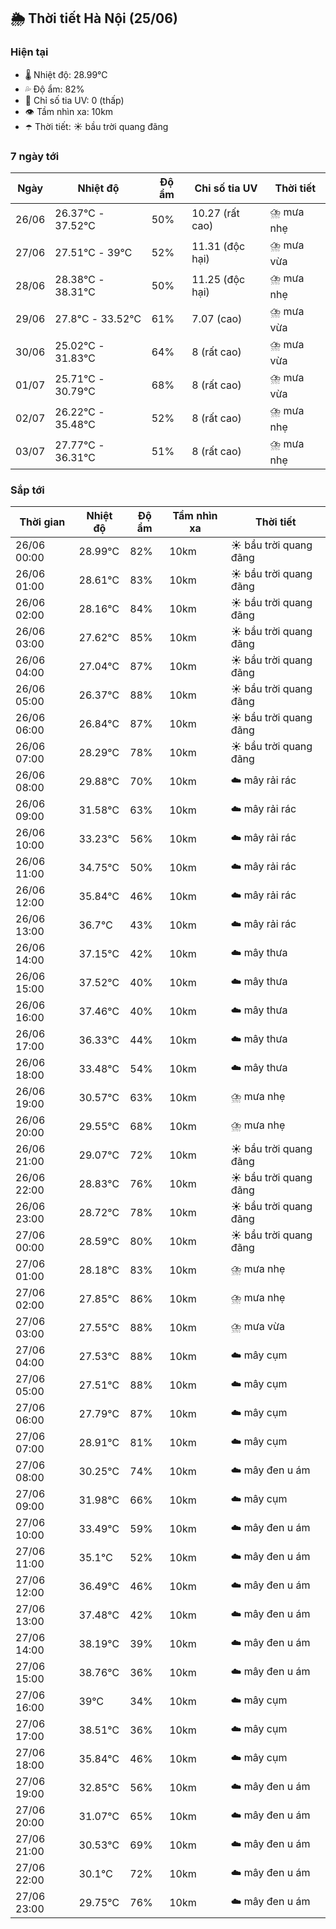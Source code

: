 ## 🌦️ Thời tiết Hà Nội (25/06)

### Hiện tại

- 🌡️ Nhiệt độ: 28.99℃
- 💦 Độ ẩm: 82%
- 🌟 Chỉ số tia UV: 0 (thấp)
- 👁️ Tầm nhìn xa: 10km
- ☂️ Thời tiết: ☀️ bầu trời quang đãng

### 7 ngày tới

| Ngày | Nhiệt độ | Độ ẩm | Chỉ số tia UV | Thời tiết |
| --- | --- | --- | --- | --- |
| 26/06 | 26.37℃ - 37.52℃ | 50% | 10.27 (rất cao) | ⛈️ mưa nhẹ |
| 27/06 | 27.51℃ - 39℃ | 52% | 11.31 (độc hại) | ⛈️ mưa vừa |
| 28/06 | 28.38℃ - 38.31℃ | 50% | 11.25 (độc hại) | ⛈️ mưa nhẹ |
| 29/06 | 27.8℃ - 33.52℃ | 61% | 7.07 (cao) | ⛈️ mưa vừa |
| 30/06 | 25.02℃ - 31.83℃ | 64% | 8 (rất cao) | ⛈️ mưa vừa |
| 01/07 | 25.71℃ - 30.79℃ | 68% | 8 (rất cao) | ⛈️ mưa vừa |
| 02/07 | 26.22℃ - 35.48℃ | 52% | 8 (rất cao) | ⛈️ mưa nhẹ |
| 03/07 | 27.77℃ - 36.31℃ | 51% | 8 (rất cao) | ⛈️ mưa nhẹ |

### Sắp tới

| Thời gian | Nhiệt độ | Độ ẩm | Tầm nhìn xa | Thời tiết |
| --- | --- | --- | --- | --- |
| 26/06 00:00 | 28.99℃ | 82% | 10km | ☀️ bầu trời quang đãng |
| 26/06 01:00 | 28.61℃ | 83% | 10km | ☀️ bầu trời quang đãng |
| 26/06 02:00 | 28.16℃ | 84% | 10km | ☀️ bầu trời quang đãng |
| 26/06 03:00 | 27.62℃ | 85% | 10km | ☀️ bầu trời quang đãng |
| 26/06 04:00 | 27.04℃ | 87% | 10km | ☀️ bầu trời quang đãng |
| 26/06 05:00 | 26.37℃ | 88% | 10km | ☀️ bầu trời quang đãng |
| 26/06 06:00 | 26.84℃ | 87% | 10km | ☀️ bầu trời quang đãng |
| 26/06 07:00 | 28.29℃ | 78% | 10km | ☀️ bầu trời quang đãng |
| 26/06 08:00 | 29.88℃ | 70% | 10km | ☁️ mây rải rác |
| 26/06 09:00 | 31.58℃ | 63% | 10km | ☁️ mây rải rác |
| 26/06 10:00 | 33.23℃ | 56% | 10km | ☁️ mây rải rác |
| 26/06 11:00 | 34.75℃ | 50% | 10km | ☁️ mây rải rác |
| 26/06 12:00 | 35.84℃ | 46% | 10km | ☁️ mây rải rác |
| 26/06 13:00 | 36.7℃ | 43% | 10km | ☁️ mây rải rác |
| 26/06 14:00 | 37.15℃ | 42% | 10km | ☁️ mây thưa |
| 26/06 15:00 | 37.52℃ | 40% | 10km | ☁️ mây thưa |
| 26/06 16:00 | 37.46℃ | 40% | 10km | ☁️ mây thưa |
| 26/06 17:00 | 36.33℃ | 44% | 10km | ☁️ mây thưa |
| 26/06 18:00 | 33.48℃ | 54% | 10km | ☁️ mây thưa |
| 26/06 19:00 | 30.57℃ | 63% | 10km | ⛈️ mưa nhẹ |
| 26/06 20:00 | 29.55℃ | 68% | 10km | ⛈️ mưa nhẹ |
| 26/06 21:00 | 29.07℃ | 72% | 10km | ☀️ bầu trời quang đãng |
| 26/06 22:00 | 28.83℃ | 76% | 10km | ☀️ bầu trời quang đãng |
| 26/06 23:00 | 28.72℃ | 78% | 10km | ☀️ bầu trời quang đãng |
| 27/06 00:00 | 28.59℃ | 80% | 10km | ☀️ bầu trời quang đãng |
| 27/06 01:00 | 28.18℃ | 83% | 10km | ⛈️ mưa nhẹ |
| 27/06 02:00 | 27.85℃ | 86% | 10km | ⛈️ mưa nhẹ |
| 27/06 03:00 | 27.55℃ | 88% | 10km | ⛈️ mưa vừa |
| 27/06 04:00 | 27.53℃ | 88% | 10km | ☁️ mây cụm |
| 27/06 05:00 | 27.51℃ | 88% | 10km | ☁️ mây cụm |
| 27/06 06:00 | 27.79℃ | 87% | 10km | ☁️ mây cụm |
| 27/06 07:00 | 28.91℃ | 81% | 10km | ☁️ mây cụm |
| 27/06 08:00 | 30.25℃ | 74% | 10km | ☁️ mây đen u ám |
| 27/06 09:00 | 31.98℃ | 66% | 10km | ☁️ mây cụm |
| 27/06 10:00 | 33.49℃ | 59% | 10km | ☁️ mây đen u ám |
| 27/06 11:00 | 35.1℃ | 52% | 10km | ☁️ mây đen u ám |
| 27/06 12:00 | 36.49℃ | 46% | 10km | ☁️ mây đen u ám |
| 27/06 13:00 | 37.48℃ | 42% | 10km | ☁️ mây đen u ám |
| 27/06 14:00 | 38.19℃ | 39% | 10km | ☁️ mây đen u ám |
| 27/06 15:00 | 38.76℃ | 36% | 10km | ☁️ mây đen u ám |
| 27/06 16:00 | 39℃ | 34% | 10km | ☁️ mây cụm |
| 27/06 17:00 | 38.51℃ | 36% | 10km | ☁️ mây cụm |
| 27/06 18:00 | 35.84℃ | 46% | 10km | ☁️ mây cụm |
| 27/06 19:00 | 32.85℃ | 56% | 10km | ☁️ mây đen u ám |
| 27/06 20:00 | 31.07℃ | 65% | 10km | ☁️ mây đen u ám |
| 27/06 21:00 | 30.53℃ | 69% | 10km | ☁️ mây đen u ám |
| 27/06 22:00 | 30.1℃ | 72% | 10km | ☁️ mây đen u ám |
| 27/06 23:00 | 29.75℃ | 76% | 10km | ☁️ mây đen u ám |
